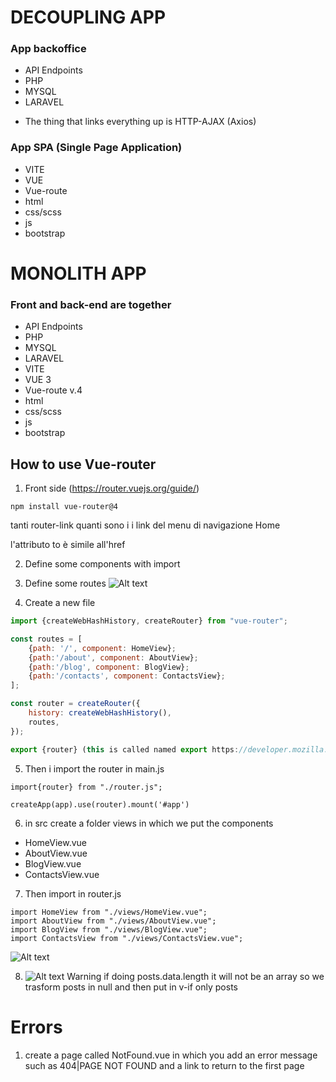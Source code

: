 # DECOUPLING APP

### App backoffice
* API Endpoints
* PHP 
* MYSQL
* LARAVEL

- The thing that links everything up is HTTP-AJAX (Axios)

### App SPA (Single Page Application)
* VITE
* VUE
* Vue-route
* html
* css/scss
* js
* bootstrap 

# MONOLITH APP

### Front and back-end are together 
* API Endpoints
* PHP 
* MYSQL
* LARAVEL
* VITE
* VUE 3
* Vue-route v.4 
* html
* css/scss
* js
* bootstrap 


## How to use Vue-router

1. Front side (https://router.vuejs.org/guide/)
```
npm install vue-router@4

```

tanti router-link quanti sono i i link del menu di navigazione
<router-link to="/">Home</router-link>

l'attributo to è simile all'href 

2. Define some components with import

3. Define some routes
![Alt text](image.png)

4. Create a new file
```router.js
import {createWebHashHistory, createRouter} from "vue-router";

const routes = [
    {path: '/', component: HomeView};
    {path:'/about', component: AboutView};
    {path:'/blog', component: BlogView};
    {path:'/contacts', component: ContactsView};
];

const router = createRouter({
    history: createWebHashHistory(),
    routes,
});

export {router} (this is called named export https://developer.mozilla.org/en-US/docs/web/javascript/reference/statements/export)

```
5. Then i import the router in main.js

```
import{router} from "./router.js";

createApp(app).use(router).mount('#app')

```
6. in src create a folder views in which we put the components

* HomeView.vue
* AboutView.vue
* BlogView.vue
* ContactsView.vue

7. Then import in router.js
```
import HomeView from "./views/HomeView.vue";
import AboutView from "./views/AboutView.vue";
import BlogView from "./views/BlogView.vue";
import ContactsView from "./views/ContactsView.vue";
```
![Alt text](image-1.png)

8. ![Alt text](image-2.png)
Warning if doing posts.data.length it will not be an array so we trasform posts in null and then put in v-if only posts


# Errors

1. create a page called NotFound.vue in which you add an error message such as 404|PAGE NOT FOUND and a link to return to the first page
